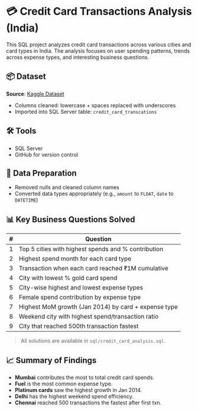 # 💳 Credit Card Transactions Analysis (India)

This SQL project analyzes credit card transactions across various cities and card types in India. The analysis focuses on user spending patterns, trends across expense types, and interesting business questions.

## 📦 Dataset

**Source**: [Kaggle Dataset](https://www.kaggle.com/datasets/thedevastator/analyzing-credit-card-spending-habits-in-india)

- Columns cleaned: lowercase + spaces replaced with underscores
- Imported into SQL Server table: `credit_card_transcations`

## 🛠 Tools

- SQL Server 
- GitHub for version control

## 🧹 Data Preparation

- Removed nulls and cleaned column names
- Converted data types appropriately (e.g., `amount` to `FLOAT`, `date` to `DATETIME`)

## 📊 Key Business Questions Solved

| # | Question |
|---|----------|
| 1 | Top 5 cities with highest spends and % contribution |
| 2 | Highest spend month for each card type |
| 3 | Transaction when each card reached ₹1M cumulative |
| 4 | City with lowest % gold card spend |
| 5 | City-wise highest and lowest expense types |
| 6 | Female spend contribution by expense type |
| 7 | Highest MoM growth (Jan 2014) by card + expense type |
| 8 | Weekend city with highest spend/transaction ratio |
| 9 | City that reached 500th transaction fastest |

> All solutions are available in `sql/credit_card_analysis.sql`.

## 📈 Summary of Findings

- **Mumbai** contributes the most to total credit card spends.
- **Fuel** is the most common expense type.
- **Platinum cards** saw the highest growth in Jan 2014.
- **Delhi** has the highest weekend spend efficiency.
- **Chennai** reached 500 transactions the fastest after first txn.
